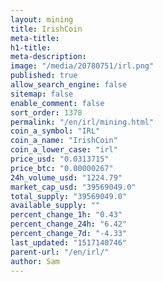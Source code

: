 ```yaml
---
layout: mining
title: IrishCoin
meta-title: 
h1-title: 
meta-description: 
image: "/media/20780751/irl.png"
published: true
allow_search_engine: false
sitemap: false
enable_comment: false
sort_order: 1378
permalink: "/en/irl/mining.html"
coin_a_symbol: "IRL"
coin_a_name: "IrishCoin"
coin_a_lower_case: "irl"
price_usd: "0.0313715"
price_btc: "0.00000267"
24h_volume_usd: "1224.79"
market_cap_usd: "39569049.0"
total_supply: "39569049.0"
available_supply: ""
percent_change_1h: "0.43"
percent_change_24h: "6.42"
percent_change_7d: "-4.33"
last_updated: "1517140746"
parent-url: "/en/irl/"
author: Sam
---
```


